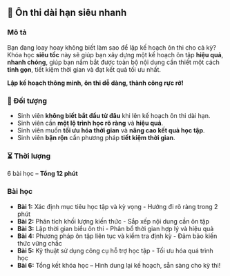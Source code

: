 ## 📌 Ôn thi dài hạn siêu nhanh

### Mô tả  
Bạn đang loay hoay không biết làm sao để lập kế hoạch ôn thi cho cả kỳ? Khóa học **siêu tốc** này sẽ giúp bạn xây dựng một kế hoạch ôn tập **hiệu quả**, **nhanh chóng**, giúp bạn nắm bắt được toàn bộ nội dung cần thiết một cách **tinh gọn**, tiết kiệm thời gian và đạt kết quả tối ưu nhất.

**Lập kế hoạch thông minh, ôn thi dễ dàng, thành công rực rỡ!**

### 🎯 Đối tượng  
- Sinh viên **không biết bắt đầu từ đâu** khi lên kế hoạch ôn thi dài hạn.
- Sinh viên cần **một lộ trình học rõ ràng** và **hiệu quả**.
- Sinh viên muốn **tối ưu hóa thời gian** và **nâng cao kết quả học tập**.
- Sinh viên **bận rộn** cần phương pháp **tiết kiệm thời gian**.

### ⏳ Thời lượng  
6 bài học – **Tổng 12 phút**

### Bài học  
- **Bài 1:** Xác định mục tiêu học tập và kỳ vọng - Hướng đi rõ ràng trong 2 phút  
- **Bài 2:** Phân tích khối lượng kiến thức - Sắp xếp nội dung cần ôn tập  
- **Bài 3:** Lập thời gian biểu ôn thi - Phân bổ thời gian hợp lý và hiệu quả  
- **Bài 4:** Phương pháp ôn tập liên tục và kiểm tra định kỳ - Đảm bảo kiến thức vững chắc  
- **Bài 5:** Kỹ thuật sử dụng công cụ hỗ trợ học tập - Tối ưu hóa quá trình học  
- **Bài 6:** Tổng kết khóa học – Hình dung lại kế hoạch, sẵn sàng cho kỳ thi!